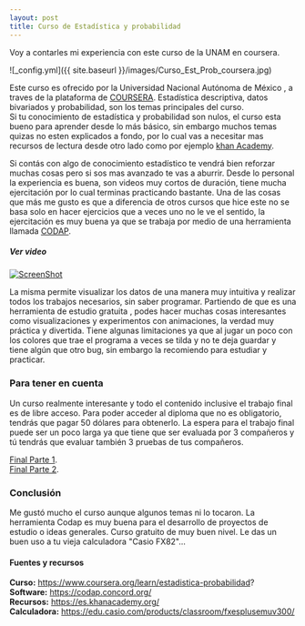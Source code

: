 ```yaml
---
layout: post
title: Curso de Estadística y probabilidad 
---
```


Voy a contarles mi experiencia con este curso de la UNAM en coursera.

![_config.yml]({{ site.baseurl }}/images/Curso_Est_Prob_coursera.jpg)

Este curso es ofrecido por la Universidad Nacional Autónoma de México , a traves de la plataforma de [COURSERA](https://www.coursera.org/). 
Estadística descriptiva, datos bivariados y probabilidad, son los temas principales del curso.    
Si tu conocimiento de estadística y probabilidad son nulos, el curso esta bueno para aprender desde lo más básico, sin embargo muchos temas quizas no esten explicados a fondo, por lo cual vas a necesitar mas recursos de lectura desde otro lado como por ejemplo [khan Academy](https://es.khanacademy.org/).   

Si contás con algo de conocimiento estadístico te vendrá bien reforzar muchas cosas pero si sos mas avanzado te vas a aburrir.
Desde lo personal la experiencia es buena, son videos muy cortos de duración, tiene mucha ejercitación por lo cual terminas practicando bastante.
Una de las cosas que más me gusto es que a diferencia de otros cursos que hice este no se basa solo en hacer ejercicios que a veces uno no le ve el sentido, la ejercitación es muy buena ya que se trabaja por medio de una herramienta llamada [CODAP](https://codap.concord.org/).

##### Ver video
[![ScreenShot](https://codap.concord.org/wp-content/themes/cc/img/codap-logo.png)](https://codap.concord.org/wp-content/uploads/2017/03/codap.mp4)

La misma permite visualizar los datos de una manera muy intuitiva y realizar todos los trabajos necesarios, sin saber programar. Partiendo de que es una herramienta de estudio gratuita , podes hacer muchas cosas interesantes como visualizaciones y experimentos con animaciones, la verdad muy práctica y divertida.
Tiene algunas limitaciones ya que al jugar un poco con los colores que trae el programa a veces se tilda y no te deja guardar y tiene algún que otro bug, sin embargo la recomiendo para estudiar y practicar.

### Para tener en cuenta

Un curso realmente interesante y todo el contenido inclusive el trabajo final es de libre acceso.
Para poder acceder al diploma que no es obligatorio, tendrás que pagar 50 dólares para obtenerlo.
La espera para el trabajo final puede ser un poco larga ya que tiene que ser evaluada por 3 compañeros y tú tendrás que evaluar también 3 pruebas de tus compañeros.   

[Final Parte 1](https://github.com/Azhura/Cursos/blob/master/Reportes/Trabajo_Final_p1.pdf).   
[Final Parte 2](https://github.com/Azhura/Cursos/blob/master/Reportes/Trabajo_Final_p2.pdf).      

### Conclusión
Me gustó mucho el curso aunque algunos temas ni lo tocaron.
La herramienta Codap es muy buena para el desarrollo de proyectos de estudio o ideas generales.
Curso gratuito de muy buen nivel.
Le das un buen uso a tu vieja calculadora "Casio FX82"...

#### Fuentes y recursos

**Curso:** https://www.coursera.org/learn/estadistica-probabilidad?   
**Software:** https://codap.concord.org/   
**Recursos:** https://es.khanacademy.org/   
**Calculadora:** https://edu.casio.com/products/classroom/fxesplusemuv300/   
